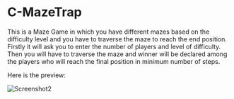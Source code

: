 # C-MazeTrap
This is a Maze Game in which you have different mazes based on the difficulty level and you have to traverse the maze to reach the end position.
Firstly it will ask you to enter the number of players and level of difficulty.
Then you will have to traverse the maze and winner will be declared among the players who will reach the final position in minimum number of steps.

Here is the preview: 

![Screenshot2](https://user-images.githubusercontent.com/96621003/162980335-09e56ee1-7076-488c-b1ce-dd10c9a041f4.png)
